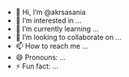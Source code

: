- 👋 Hi, I’m @akrsasania
- 👀 I’m interested in ...
- 🌱 I’m currently learning ...
- 💞️ I’m looking to collaborate on ...
- 📫 How to reach me ...
- 😄 Pronouns: ...
- ⚡ Fun fact: ...

<!---
akrsasania/akrsasania is a ✨ special ✨ repository because its `README.md` (this file) appears on your GitHub profile.
You can click the Preview link to take a look at your changes.
--->
